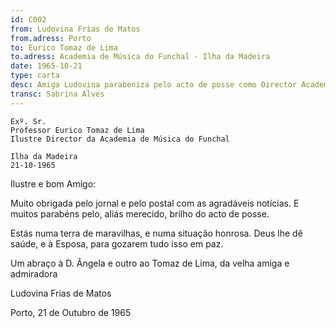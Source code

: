 ```yaml
---
id: C002
from: Ludovina Frias de Matos
from.adress: Porto
to: Eurico Tomaz de Lima
to.adress: Academia de Música do Funchal - Ilha da Madeira
date: 1965-10-21
type: carta
desc: Amiga Ludovina parabeniza pelo acto de posse como Director Academia de Música do Funchal
transc: Sabrina Alves
---
```


	Exº. Sr.
	Professor Eurico Tomaz de Lima
	Ilustre Director da Academia de Música do Funchal

	Ilha da Madeira
    21-10-1965
	
Ilustre e bom Amigo:

Muito obrigada pelo jornal e pelo postal com as agradáveis notícias. E muitos parabéns pelo, aliás merecido, brilho do acto  de posse.

Estás numa terra de maravilhas, e numa situação honrosa. Deus lhe dê saúde, e à Esposa, para gozarem tudo isso em paz.

Um abraço à D. Ângela e outro ao Tomaz de Lima, da velha amiga e admiradora

Ludovina Frias de Matos

Porto, 21 de Outubro de 1965



